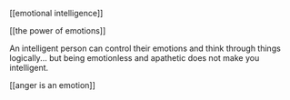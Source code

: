 [[emotional intelligence]]

[[the power of emotions]]

An intelligent person can control their emotions and think through things logically... but being emotionless and apathetic does not make you intelligent.

[[anger is an emotion]]